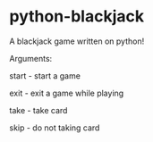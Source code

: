 # python-blackjack
A blackjack game written on python!

  Arguments:



start - start a game

exit - exit a game while playing

take - take card

skip - do not taking card

